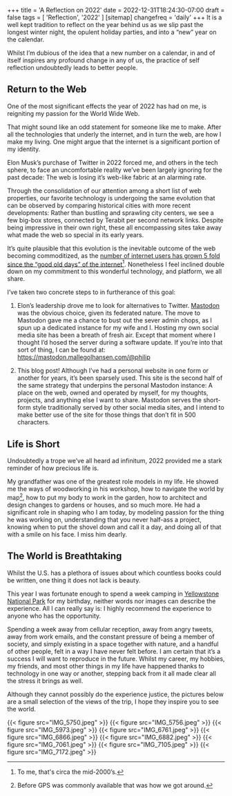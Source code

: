 +++
title = 'A Reflection on 2022'
date = 2022-12-31T18:24:30-07:00
draft = false
tags = [
    'Reflection',
    '2022'
]
[sitemap]
    changefreq = 'daily'
+++
It is a well kept tradition to reflect on the year behind us as we slip past the longest winter night, the opulent holiday parties, and into a “new” year on the calendar.

Whilst I’m dubious of the idea that a new number on a calendar, in and of itself inspires any profound change in any of us, the practice of self reflection undoubtedly leads to better people.

<!--more-->

## Return to the Web

One of the most significant effects the year of 2022 has had on me, is reigniting my passion for the World Wide Web.

That might sound like an odd statement for someone like me to make. After all the technologies that underly the internet, and in turn the web, are how I make my living. One might argue that the internet is a significant portion of my identity.

Elon Musk’s purchase of Twitter in 2022 forced me, and others in the tech sphere, to face an uncomfortable reality we’ve been largely ignoring for the past decade: The web is losing it’s web-like fabric at an alarming rate.

Through the consolidation of our attention among a short list of web properties, our favorite technology is undergoing the same evolution that can be observed by comparing historical cities with more recent developments: Rather than bustling and sprawling city centers, we see a few big-box stores, connected by Terabit per second network links. Despite being impressive in their own right, these all encompassing sites take away what made the web so special in its early years.

It’s quite plausible that this evolution is the inevitable outcome of the web becoming commoditized, as the [number of internet users has grown 5 fold since the “good old days” of the internet][ref][^1]. Nonetheless I feel inclined double down on my commitment to this wonderful technology, and platform, we all share.

I’ve taken two concrete steps to in furtherance of this goal:
1. Elon’s leadership drove me to look for alternatives to Twitter. [Mastodon](https://joinmastodon.org/) was the obvious choice, given its federated nature. The move to Mastodon gave me a chance to bust out the sever admin chops, as I spun up a dedicated instance for my wife and I. Hosting my own social media site has been a breath of fresh air. Except that moment where I thought I’d hosed the server during a software update. If you’re into that sort of thing, I can be found at: https://mastodon.mallegolhansen.com/@philip

2. This blog post! Although I’ve had a personal website in one form or another for years, it’s been sparsely used. This site is the second half of the same strategy that underpins the personal Mastodon instance: A place on the web, owned and operated by myself, for my thoughts, projects, and anything else I want to share. Mastodon serves the short-form style traditionally served by other social media sites, and I intend to make better use of the site for those things that don’t fit in 500 characters.

[ref]: https://public.tableau.com/views/InternetUse_update2022_14Nov/InternetUse1?%3Adisplay_count=y&%3Aembed=y&%3Aembed_code_version=3&%3Alanguage=en-US&%3AloadOrderID=0&%3Aorigin=viz_share_link&publish=yes

[^1]: To me, that's circa the mid-2000’s.

## Life is Short

Undoubtedly a trope we’ve all heard ad infinitum, 2022 provided me a stark reminder of how precious life is.

My grandfather was one of the greatest role models in my life. He showed me the ways of woodworking in his workshop, how to navigate the world by map[^2], how to put my body to work in the garden, how to architect and design changes to gardens or houses, and so much more. He had a significant role in shaping who I am today, by modeling passion for the thing he was working on, understanding that you never half-ass a project, knowing when to put the shovel down and call it a day, and doing all of that with a smile on his face. I miss him dearly.

[^2]: Before GPS was commonly available that was how we got around.

## The World is Breathtaking

Whilst the U.S. has a plethora of issues about which countless books could be written, one thing it does not lack is beauty.

This year I was fortunate enough to spend a week camping in [Yellowstone National Park](https://www.nps.gov/yell/index.htm) for my birthday, neither words nor images can describe the experience. All I can really say is: I highly recommend the experience to anyone who has the opportunity.

Spending a week away from cellular reception, away from angry tweets, away from work emails, and the constant pressure of being a member of society, and simply existing in a space together with nature, and a handful of other people, felt in a way I have never felt before. I am certain that it’s a success I will want to reproduce in the future. Whilst my career, my hobbies, my friends, and most other things in my life have happened thanks to technology in one way or another, stepping back from it all made clear all the stress it brings as well.

Although they cannot possibly do the experience justice, the pictures below are a small selection of the views of the trip, I hope they inspire you to see the world.

{{< figure src="IMG_5750.jpeg" >}}
{{< figure src="IMG_5756.jpeg" >}}
{{< figure src="IMG_5973.jpeg" >}}
{{< figure src="IMG_6761.jpeg" >}}
{{< figure src="IMG_6866.jpeg" >}}
{{< figure src="IMG_6882.jpeg" >}}
{{< figure src="IMG_7061.jpeg" >}}
{{< figure src="IMG_7105.jpeg" >}}
{{< figure src="IMG_7172.jpeg" >}}
